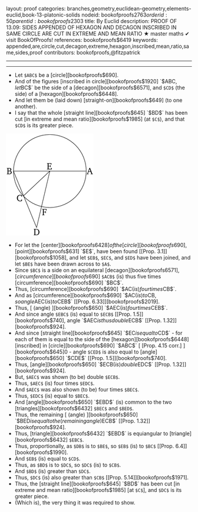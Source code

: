 layout: proof
categories: branches,geometry,euclidean-geometry,elements-euclid,book-13-platonic-solids
nodeid: bookofproofs$2763
orderid: 50
parentid: bookofproofs$2303
title: By Euclid
description: PROOF OF 13.09: SIDES APPENDED OF HEXAGON AND DECAGON INSCRIBED IN SAME CIRCLE ARE CUT IN EXTREME AND MEAN RATIO &#9733; master maths &#10004; visit BookOfProofs!
references: bookofproofs$6419
keywords: appended,are,circle,cut,decagon,extreme,hexagon,inscribed,mean,ratio,same,sides,proof
contributors: bookofproofs,@fitzpatrick

---


---



* Let `$ABC$` be a [circle][bookofproofs$690].
* And of the figures [inscribed in circle][bookofproofs$1920] `$ABC$`, let `$BC$` be the side of a [decagon][bookofproofs$6571], and `$CD$` (the side) of a [hexagon][bookofproofs$6448].
* And let them be (laid down) [straight-on][bookofproofs$649] (to one another).
* I say that the whole [straight line][bookofproofs$645] `$BD$` has been cut [in extreme and mean ratio][bookofproofs$1985] (at `$C$`), and that `$CD$` is its greater piece.

![fig09e](https://github.com/bookofproofs/bookofproofs.github.io/blob/main/_sources/_assets/images/euclid/Book13/fig09e.png?raw=true)

* For let the [center][bookofproofs$6428] of the [circle][bookofproofs$690], [point][bookofproofs$631] `$E$`, have been found [[Prop. 3.1]][bookofproofs$1058], and let `$EB$`, `$EC$`, and `$ED$` have been joined, and let `$BE$` have been drawn across to `$A$`.
* Since `$BC$` is a side on an equilateral [decagon][bookofproofs$6571], [circumference][bookofproofs$690] `$ACB$` (is) thus five times [circumference][bookofproofs$690] `$BC$`.
* Thus, [circumference][bookofproofs$690] `$AC$` (is) four times `$CB$`.
* And as [circumference][bookofproofs$690] `$AC$` (is) to `$CB$`, so angle `$AEC$` (is) to `$CEB$` [[Prop. 6.33]][bookofproofs$2019].
* Thus, [ (angle) ][bookofproofs$650] `$AEC$` (is) four times `$CEB$`.
* And since angle `$EBC$` (is) equal to `$ECB$` [[Prop. 1.5]][bookofproofs$740], angle `$AEC$` is thus double `$ECB$` [[Prop. 1.32]][bookofproofs$924].
* And since [straight line][bookofproofs$645] `$EC$` is equal to `$CD$` - for each of them is equal to the side of the [hexagon][bookofproofs$6448] [inscribed] in [circle][bookofproofs$690] `$ABC$` [ [Prop. 4.15 corr.] ][bookofproofs$645]0 -  angle `$CED$` is also equal to [angle][bookofproofs$650] `$CDE$` [[Prop. 1.5]][bookofproofs$740].
* Thus, [angle][bookofproofs$650] `$ECB$` (is) double `$EDC$` [[Prop. 1.32]][bookofproofs$924].
* But, `$AEC$` was shown (to be) double `$ECB$`.
* Thus, `$AEC$` (is) four times `$EDC$`.
* And `$AEC$` was also shown (to be) four times `$BEC$`.
* Thus, `$EDC$` (is) equal to `$BEC$`.
* And [angle][bookofproofs$650] `$EBD$` (is) common to the two [triangles][bookofproofs$6432] `$BEC$` and `$BED$`.
* Thus, the remaining [ (angle) ][bookofproofs$650] `$BED$` is equal to the (remaining angle) `$ECB$` [[Prop. 1.32]][bookofproofs$924].
* Thus, [triangle][bookofproofs$6432] `$EBD$` is equiangular to [triangle][bookofproofs$6432] `$EBC$`.
* Thus, proportionally, as `$DB$` is to `$BE$`, so `$EB$` (is) to `$BC$` [[Prop. 6.4]][bookofproofs$1990].
* And `$EB$` (is) equal to `$CD$`.
* Thus, as `$BD$` is to `$DC$`, so `$DC$` (is) to `$CB$`.
* And `$BD$` (is) greater than `$DC$`.
* Thus, `$DC$` (is) also greater than `$CB$` [[Prop. 5.14]][bookofproofs$1971].
* Thus, the [straight line][bookofproofs$645] `$BD$` has been cut [in extreme and mean ratio][bookofproofs$1985] [at `$C$`], and `$DC$` is its greater piece.
* (Which is), the very thing it was required to show.
